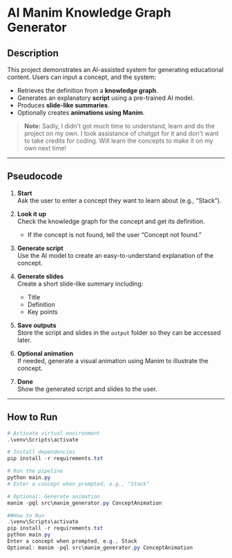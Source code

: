 # AI Manim Knowledge Graph Generator

## Description
This project demonstrates an AI-assisted system for generating educational content. Users can input a concept, and the system:

- Retrieves the definition from a **knowledge graph**.
- Generates an explanatory **script** using a pre-trained AI model.
- Produces **slide-like summaries**.
- Optionally creates **animations using Manim**.

> **Note:** Sadly, I didn't got much time to understand, learn and do the project on my own. I took assistance of chatgpt for it and don't want to take credits for coding. Will learn the concepts to make it on my own next time!
---

## Pseudocode

1. **Start**  
   Ask the user to enter a concept they want to learn about (e.g., “Stack”).

2. **Look it up**  
   Check the knowledge graph for the concept and get its definition.  
   - If the concept is not found, tell the user “Concept not found.”

3. **Generate script**  
   Use the AI model to create an easy-to-understand explanation of the concept.

4. **Generate slides**  
   Create a short slide-like summary including:  
   - Title  
   - Definition  
   - Key points

5. **Save outputs**  
   Store the script and slides in the `output` folder so they can be accessed later.

6. **Optional animation**  
   If needed, generate a visual animation using Manim to illustrate the concept.

7. **Done**  
   Show the generated script and slides to the user.

---

## How to Run

```powershell
# Activate virtual environment
.\venv\Scripts\activate

# Install dependencies
pip install -r requirements.txt

# Run the pipeline
python main.py
# Enter a concept when prompted, e.g., "Stack"

# Optional: Generate animation
manim -pql src\manim_generator.py ConceptAnimation

##How to Run
.\venv\Scripts\activate
pip install -r requirements.txt
python main.py
Enter a concept when prompted, e.g., Stack
Optional: manim -pql src\manim_generator.py ConceptAnimation

